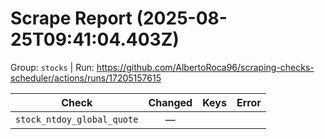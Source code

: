# Scrape Report (2025-08-25T09:41:04.403Z)

Group: `stocks`  |  Run: https://github.com/AlbertoRoca96/scraping-checks-scheduler/actions/runs/17205157615

| Check | Changed | Keys | Error |
|---|:---:|:--|:--|
| `stock_ntdoy_global_quote` | — |  |  |
